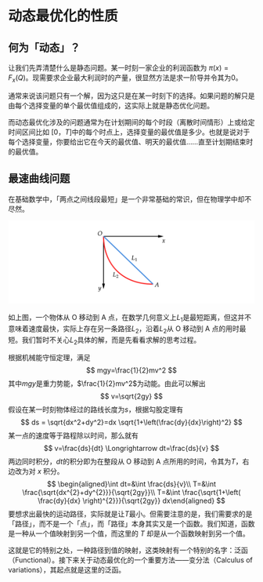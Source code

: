 # 动态最优化的性质

## 何为「动态」？

让我们先弄清楚什么是静态问题。某一时刻一家企业的利润函数为 $\pi(x)=F_x(Q)$。现需要求企业最大利润时的产量，很显然方法是求一阶导并令其为0。

通常来说该问题只有一个解，因为这只是在某一时刻下的选择。如果问题的解只是由每个选择变量的单个最优值组成的，这实际上就是静态优化问题。

而动态最优化涉及的问题通常为在计划期间的每个时段（离散时间情形）上或给定时间区间⽐如 $[0，T]$中的每个时点上，选择变量的最优值是多少。也就是说对于每个选择变量，你要给出它在今天的最优值、明天的最优值……直⾄计划期结束时的最优值。

## 最速曲线问题

在基础数学中，「两点之间线段最短」是一个非常基础的常识，但在物理学中却不尽然。

![](../images/A1.png)

如上图，一个物体从 O 移动到 A 点，在数学几何意义上$L_1$是最短距离，但这并不意味着速度最快，实际上存在另一条路径$L_2$，沿着$L_2$从 O 移动到 A 点的用时最短。我们暂时不关心$L_2$具体的解，而是先看看求解的思考过程。

根据机械能守恒定理，满足
$$
mgy=\frac{1}{2}mv^2
$$
其中$mgy$是重力势能，$\frac{1}{2}mv^2$为动能。由此可以解出
$$
v=\sqrt{2gy}
$$
假设在某一时刻物体经过的路线长度为$s$，根据勾股定理有
$$
ds = \sqrt{dx^2+dy^2}=dx \sqrt{1+\left(\frac{dy}{dx}\right)^2}
$$
某一点的速度等于路程除以时间，那么就有
$$
v=\frac{ds}{dt} \Longrightarrow dt=\frac{ds}{v}
$$
两边同时积分，$dt$的积分即为在整段从 O 移动到 A 点所用的时间，令其为$T$，右边改为对 $x$ 积分。
$$
\begin{aligned}\int dt=&\int \frac{ds}{v}\\ T=&\int \frac{\sqrt{dx^{2}+dy^{2}}}{\sqrt{2gy}}\\ T=&\int \frac{\sqrt{1+\left( \frac{dy}{dx} \right)^{2}}}{\sqrt{2gy}} dx\end{aligned}
$$
要想求出最快的运动路径，实际就是让$T$最小。但需要注意的是，我们需要求的是「路径」，而不是一个「点」，而「路径」本身其实又是一个函数。我们知道，函数是一种从一个值映射到另一个值，而这里的 $T$ 却是从一个函数映射到另一个值。

这就是它的特别之处，一种路径到值的映射，这类映射有一个特别的名字：泛函（Functional）。接下来关于动态最优化的一个重要方法——变分法（Calculus of variations），其起点就是这里的泛函。